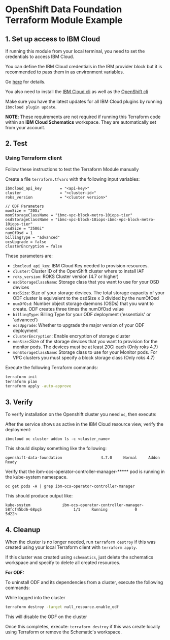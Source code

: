 # OpenShift Data Foundation Terraform Module Example

## 1. Set up access to IBM Cloud

If running this module from your local terminal, you need to set the credentials to access IBM Cloud.

You can define the IBM Cloud credentials in the IBM provider block but it is recommended to pass them in as environment variables.

Go [here](../../CREDENTIALS.md) for details.

You also need to install the [IBM Cloud cli](https://cloud.ibm.com/docs/cli?topic=cli-install-ibmcloud-cli) as well as the [OpenShift cli](https://cloud.ibm.com/docs/openshift?topic=openshift-openshift-cli)

Make sure you have the latest updates for all IBM Cloud plugins by running `ibmcloud plugin update`.  

**NOTE**: These requirements are not required if running this Terraform code within an **IBM Cloud Schematics** workspace. They are automatically set from your account.

## 2. Test

### Using Terraform client

Follow these instructions to test the Terraform Module manually

Create a file `terraform.tfvars` with the following input variables:

```hcl
ibmcloud_api_key        = "<api-key>"
cluster                 = "<cluster-id>"
roks_version            = "<cluster version>"

// ODF Parameters
monSize = "20Gi"
monStorageClassName = "ibmc-vpc-block-metro-10iops-tier"
osdStorageClassName = "ibmc-vpc-block-10iops-ibmc-vpc-block-metro-10iops-tier"
osdSize = "250Gi"
numOfOsd = 1
billingType = "advanced"
ocsUpgrade = false
clusterEncryption = false
```

These parameters are:

- `ibmcloud_api_key`: IBM Cloud Key needed to provision resources.
- `cluster`: Cluster ID of the OpenShift cluster where to install IAF
- `roks_version`: ROKS Cluster version (4.7 or higher)
- `osdStorageClassName`: Storage class that you want to use for your OSD devices
- `osdSize`: Size of your storage devices. The total storage capacity of your ODF cluster is equivalent to the osdSize x 3 divided by the numOfOsd
- `numOfOsd`: Number object storage daemons (OSDs) that you want to create. ODF creates three times the numOfOsd value
- `billingType`: Billing Type for your ODF deployment ('essentials' or 'advanced')
- `ocsUpgrade`: Whether to upgrade the major version of your ODF deployment
- `clusterEncryption`: Enable encryption of storage cluster
- `monSize`:Size of the storage devices that you want to provision for the monitor pods. The devices must be at least 20Gi each (Only roks 4.7)
- `monStorageClassName`: Storage class to use for your Monitor pods. For VPC clusters you must specify a block storage class (Only roks 4.7)

Execute the following Terraform commands:

```bash
terraform init
terraform plan
terraform apply -auto-approve
```

## 3. Verify

To verify installation on the Openshift cluster you need `oc`, then execute:

After the service shows as active in the IBM Cloud resource view, verify the deployment:

    ibmcloud oc cluster addon ls -c <cluster_name>

This should display something like the following:

    openshift-data-foundation                 4.7.0     Normal     Addon Ready
    
Verify that the ibm-ocs-operator-controller-manager-***** pod is running in the kube-system namespace.

    oc get pods -A | grep ibm-ocs-operator-controller-manager

This should produce output like:

    kube-system              ibm-ocs-operator-controller-manager-58fcf45bd6-68pq5              1/1     Running            0          5d22h

## 4. Cleanup

When the cluster is no longer needed, run `terraform destroy` if this was created using your local Terraform client with `terraform apply`. 

If this cluster was created using `schematics`, just delete the schematics workspace and specify to delete all created resources.

<b>For ODF:</b>

To uninstall ODF and its dependencies from a cluster, execute the following commands:

While logged into the cluster

```bash
terraform destroy -target null_resource.enable_odf
```
This will disable the ODF on the cluster

Once this completes, execute: `terraform destroy` if this was create locally using Terraform or remove the Schematic's workspace.

